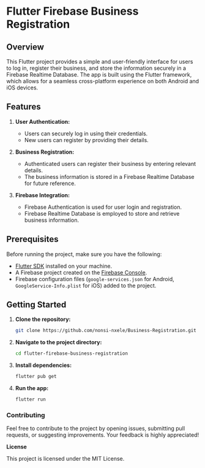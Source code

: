 
# Flutter Firebase Business Registration

## Overview

This Flutter project provides a simple and user-friendly interface for users to log in, register their business, and store the information securely in a Firebase Realtime Database. The app is built using the Flutter framework, which allows for a seamless cross-platform experience on both Android and iOS devices.

## Features

1. **User Authentication:**
    - Users can securely log in using their credentials.
    - New users can register by providing their details.

2. **Business Registration:**
    - Authenticated users can register their business by entering relevant details.
    - The business information is stored in a Firebase Realtime Database for future reference.

3. **Firebase Integration:**
    - Firebase Authentication is used for user login and registration.
    - Firebase Realtime Database is employed to store and retrieve business information.

## Prerequisites

Before running the project, make sure you have the following:

- [Flutter SDK](https://flutter.dev/docs/get-started/install) installed on your machine.
- A Firebase project created on the [Firebase Console](https://console.firebase.google.com/).
- Firebase configuration files (`google-services.json` for Android, `GoogleService-Info.plist` for iOS) added to the project.

## Getting Started

1. **Clone the repository:**
   ```bash
   git clone https://github.com/nonsi-nxele/Business-Registration.git

2. **Navigate to the project directory:**
   ```bash
   cd flutter-firebase-business-registration

3. **Install dependencies:**
   ```bash
   flutter pub get
   

4. **Run the app:**
   ```bash
   flutter run
   

### **Contributing**

Feel free to contribute to the project by opening issues, submitting pull requests, or suggesting improvements. Your feedback is highly appreciated!

**License**

This project is licensed under the MIT License.
